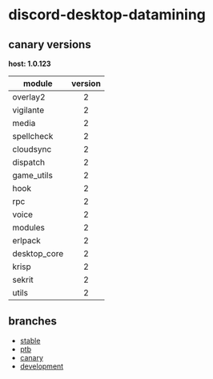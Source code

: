 # discord-desktop-datamining

## canary versions

**host: 1.0.123**

| module | version |
| ------ | :-----: |
| overlay2 | 2 |
| vigilante | 2 |
| media | 2 |
| spellcheck | 2 |
| cloudsync | 2 |
| dispatch | 2 |
| game_utils | 2 |
| hook | 2 |
| rpc | 2 |
| voice | 2 |
| modules | 2 |
| erlpack | 2 |
| desktop_core | 2 |
| krisp | 2 |
| sekrit | 2 |
| utils | 2 |

## branches

- [stable](https://github.com/OpenAsar/discord-desktop-datamining/tree/stable)
- [ptb](https://github.com/OpenAsar/discord-desktop-datamining/tree/ptb)
- [canary](https://github.com/OpenAsar/discord-desktop-datamining/tree/canary)
- [development](https://github.com/OpenAsar/discord-desktop-datamining/tree/development)